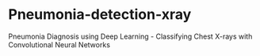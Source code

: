 # Pneumonia-detection-xray
Pneumonia Diagnosis using Deep Learning - Classifying Chest X-rays with Convolutional Neural Networks
